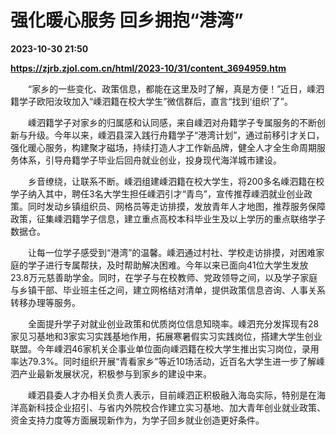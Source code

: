 # 强化暖心服务 回乡拥抱“港湾”

**2023-10-30 21:50**

**https://zjrb.zjol.com.cn/html/2023-10/31/content_3694959.htm**

　　“家乡的一些变化、政策信息，都能在这里及时了解，真是方便！”近日，嵊泗籍学子欧阳汝玫加入“嵊泗籍在校大学生”微信群后，直言“找到‘组织’了”。

　　嵊泗籍学子对家乡的归属感和认同感，来自嵊泗对舟籍学子专属服务的不断创新与升级。今年以来，嵊泗县深入践行舟籍学子“港湾计划”，通过前移引才关口，强化暖心服务，构建聚才磁场，持续打造人才工作新品牌，健全人才全生命周期服务体系，引导舟籍学子毕业后回舟就业创业，投身现代海洋城市建设。

　　乡音缭绕，让联系不断。嵊泗组建嵊泗籍在校大学生，将200多名嵊泗籍在校学子纳入其中，聘任3名大学生担任嵊泗引才“青鸟”，宣传推荐嵊泗就业创业政策。同时发动乡镇组织员、网格员等走访排摸，发放青年人才地图，推荐服务保障政策，征集嵊泗籍学子信息，建立重点高校本科毕业生及以上学历的重点联络学子数据仓。

　　让每一位学子感受到“港湾”的温馨。嵊泗通过村社、学校走访排摸，对困难家庭的学子进行专属帮扶，及时帮助解决困难。今年以来已面向41位大学生发放23.8万元慈善助学金。同时，在学子与在校教师、党政领导之间，以及学子家庭与乡镇干部、毕业班主任之间，建立网格结对清单，提供政策信息咨询、人事关系转移办理等服务。

　　全面提升学子对就业创业政策和优质岗位信息知晓率。嵊泗充分发挥现有28家见习基地和3家实习实践基地作用，拓展寒暑假实习实践岗位，搭建大学生创业联盟。今年嵊泗46家机关企事业单位面向嵊泗籍在校大学生推出实习岗位，录用率达79.3%。同时组织开展“青看家乡”等近10场活动，近百名大学生进一步了解嵊泗产业最新发展状况，积极参与到家乡的建设中来。

　　嵊泗县委人才办相关负责人表示，目前嵊泗正积极融入海岛实际，特别是在海洋高新科技企业招引、与省内外院校合作建立实习基地、加大青年创业就业政策、资金支持力度等方面展现新作为，为学子回乡就业创造更好条件。